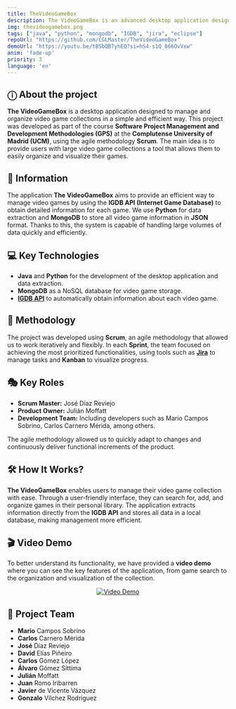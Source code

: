```yaml
---
title: TheVideoGameBox
description: The VideoGameBox is an advanced desktop application designed to manage and organize large collections of video games, allowing users to obtain detailed information and efficiently organize their games.
img: thevideogamebox.png
tags: ["java", "python", "mongodb", "IGDB", "jira", "eclipse"]
repoUrl: "https://github.com/CGLMaster/TheVideoGameBox"
demoUrl: "https://youtu.be/tBSbQB7yhEQ?si=hS4-s1Q_866OvVxw"
anim: 'fade-up'
priority: 3
language: 'en'
---
```


## ⓘ About the project

**The VideoGameBox** is a desktop application designed to manage and organize video game collections in a simple and efficient way. This project was developed as part of the course **Software Project Management and Development Methodologies (GPS)** at the **Complutense University of Madrid (UCM)**, using the agile methodology **Scrum**. The main idea is to provide users with large video game collections a tool that allows them to easily organize and visualize their games.

## 📌 Information   
The application **The VideoGameBox** aims to provide an efficient way to manage video games by using the **IGDB API (Internet Game Database)** to obtain detailed information for each game. We use **Python** for data extraction and **MongoDB** to store all video game information in **JSON** format. Thanks to this, the system is capable of handling large volumes of data quickly and efficiently.

## 💻 Key Technologies
  - **Java** and **Python** for the development of the desktop application and data extraction.
  - **MongoDB** as a NoSQL database for video game storage.
  - **[IGDB API](https://api-docs.igdb.com/#examples)** to automatically obtain information about each video game.

## 📝 Methodology 
The project was developed using **Scrum**, an agile methodology that allowed us to work iteratively and flexibly. In each **Sprint**, the team focused on achieving the most prioritized functionalities, using tools such as **[Jira](https://www.atlassian.com/software/jira)** to manage tasks and **Kanban** to visualize progress.

## 🎭 Key Roles
  - **Scrum Master:** José Díaz Reviejo  
  - **Product Owner:** Julián Moffatt  
  - **Development Team:** Including developers such as Mario Campos Sobrino, Carlos Carnero Mérida, among others.

The agile methodology allowed us to quickly adapt to changes and continuously deliver functional increments of the product.

## 🛠️ How It Works?
**The VideoGameBox** enables users to manage their video game collection with ease. Through a user-friendly interface, they can search for, add, and organize games in their personal library. The application extracts information directly from the **IGDB API** and stores all data in a local database, making management more efficient.

## 🎬 Video Demo 
To better understand its functionality, we have provided a **video demo** where you can see the key features of the application, from game search to the organization and visualization of the collection.

<p align="center">
  <a href="https://www.youtube.com/watch?v=tBSbQB7yhEQ">
    <img src="https://img.youtube.com/vi/tBSbQB7yhEQ/0.jpg" alt="Video Demo">
  </a>
</p>

## 👥 Project Team
- **Mario** Campos Sobrino  
- **Carlos** Carnero Mérida  
- **José** Díaz Reviejo  
- **David** Elías Piñeiro  
- **Carlos** Gómez López  
- **Álvaro** Gómez Sittima  
- **Julián** Moffatt  
- **Juan** Romo Iribarren  
- **Javier** de Vicente Vázquez  
- **Gonzalo** Vílchez Rodríguez
